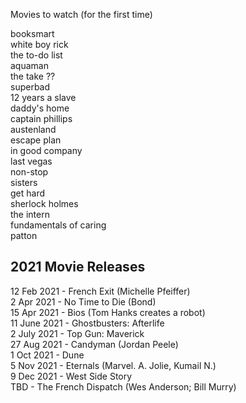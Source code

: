 Movies to watch (for the first time)

booksmart  
white boy rick  
the to-do list   
aquaman   
the take ??  
superbad   
12 years a slave  
daddy's home  
captain phillips  
austenland  
escape plan  
in good company  
last vegas  
non-stop  
sisters  
get hard  
sherlock holmes  
the intern  
fundamentals of caring  
patton  






## 2021 Movie Releases ##
12 Feb 2021 - French Exit  (Michelle Pfeiffer)   
2 Apr 2021 - No Time to Die (Bond)  
15 Apr 2021 - Bios (Tom Hanks creates a robot)    
11 June 2021 - Ghostbusters: Afterlife   
2 July 2021 - Top Gun: Maverick  
27 Aug 2021 - Candyman (Jordan Peele)  
1 Oct 2021 - Dune   
5 Nov 2021 - Eternals (Marvel. A. Jolie, Kumail N.)  
9 Dec 2021 - West Side Story  
TBD - The French Dispatch (Wes Anderson; Bill Murry)  
